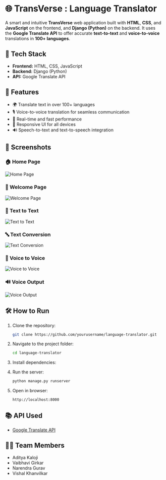 # 🌐 TransVerse : Language Translator

A smart and intuitive **TransVerse** web application built with **HTML**, **CSS**, and **JavaScript** on the frontend, and **Django (Python)** on the backend. It uses the **Google Translate API** to offer accurate **text-to-text** and **voice-to-voice** translations in **100+ languages**.

## 🔧 Tech Stack

- **Frontend:** HTML, CSS, JavaScript  
- **Backend:** Django (Python)  
- **API:** Google Translate API  

## 🚀 Features

- 🌍 Translate text in over 100+ languages  
- 🎙️ Voice-to-voice translation for seamless communication  
- 🧠 Real-time and fast performance  
- 📱 Responsive UI for all devices  
- 🔊 Speech-to-text and text-to-speech integration  

## 📸 Screenshots  
### 🏠 Home Page  
![Home Page](./project/home.jpg)

### 👋 Welcome Page  
![Welcome Page](./project/welcome.jpg)

### 📝 Text to Text  
![Text to Text](./project/text.jpg)

### 🔤 Text Conversion  
![Text Conversion](./project/text_opt.jpg)

### 🔁 Voice to Voice  
![Voice to Voice](./project/voice.jpg)

### 🔊 Voice Output  
![Voice Output](./project/voice_opt.jpg)

## 🛠️ How to Run

1. Clone the repository:  
   ```bash
   git clone https://github.com/yourusername/language-translator.git
   ```
2. Navigate to the project folder:  
   ```bash
   cd language-translator
   ```
3. Install dependencies:

4. Run the server:  
   ```bash
   python manage.py runserver
   ```
5. Open in browser:  
   ```
   http://localhost:8000
   ```

## 📚 API Used

- [Google Translate API](https://cloud.google.com/translate)

## 👨‍💻 Team Members

- Aditya Kaloji  
- Vaibhavi Girkar  
- Narendra Gurav  
- Vishal Khanvilkar  





